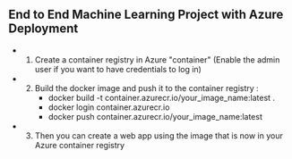 ## End to End Machine Learning Project with Azure Deployment

- 1. Create a container registry in Azure "container"  (Enable the admin user if you want to have credentials to log in)
- 2. Build the docker image and push it to the container registry : 
        - docker build -t container.azurecr.io/your_image_name:latest .   
        - docker login container.azurecr.io  
        - docker push container.azurecr.io/your_image_name:latest
- 3. Then you can create a web app using the image that is now in your Azure container registry
